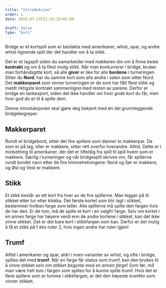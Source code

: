 ```yaml
---
title: "Introduksjon"
order: 1
date: 2019-07-23T21:16:32+02:00

draft: false
type: "kurs"
---
```

<p class="lead">Bridge er et kortspill som er beslekta med amerikaner, whist, spar, og andre whist-lignende spill der det handler om å ta <span class="font-weight-bold">stikk</span>.</p>

Det er et lagspill siden du samarbeider med makkeren din om å finne beste **kontrakt** og om å ta flest mulig stikk.
Når man konkurrerer i bridge, bruker man forhåndsgitte kort, så alle **giver** er like for alle **bordene** i turneringen.
Sitter du **Nord**, har du samme kort som alle andre i salen som sitter Nord.
Det **makkerparet** som vinner turneringen er de som har fått flest stikk og meldt riktigste kontrakt *sammenligna* med resten av parene.
Derfor er bridge en tankesport, siden det ikke handler om hvor *gode kort* du får, men hvor god *du* er til å spille dem.

Denne introduksjonen skal gjøre deg bekjent med en del grunnleggende bridgebegreper.

## Makkerparet
Rundt et bridgebord, sitter det fire spillere som danner to makkerpar.
De som er på lag, eller er makkere, sitter rett overfor hverandre. Alltid.
Dette er i motsetning til amerikaner, der det er tilfeldig fra spill til spill hvem som er makkere.
Særlig i turneringer og når bridgespill skrives om, får spillerne rundt bordet navn etter de fire himmelretningene: Nord og Sør er makkere, og Øst og Vest er makkere.

## Stikk
Et stikk består av ett kort fra hver av de fire spillerne.
Man legger på til stikket etter tur etter klokka.
Det første kortet som blir lagt i stikket, bestemmer hvilken farge som teller.
Alle spillerne må spille den fargen hvis de har den.
Er de tom, må de spille et kort i en valgfri farge.
Selv om kortet i en annen farge har høyere verdi enn de andre kortene i stikket, kan det ikke vinne stikket.
Det er det bare kort i stikkfargen som kan.
Derfor er det mulig å få et stikk på f eks ruter 2, hvis ingen andre har ruter igjen!

## Trumf
Alltid i amerikaner og spar, aldri i noen varianter av whist, og ofte i bridge, spilles det med **trumf**.
Når en farge får status som trumf, kan den brukes til å vinne stikket *selv om stikket begynte med en annen farge*!
Som før, *må* man være helt tom i fargen som spilles for å kunne spille trumf.
Hvis det er flere spillere som er tomme i stikkfargen, er det den høyeste trumfen som vinner stikket.

